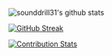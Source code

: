 ![sounddrill31's github stats](https://github-readme-stats.vercel.app/api?username=sounddrill31&show_icons=true&theme=radical)

[![GitHub Streak](https://streak-stats.demolab.com?user=sounddrill31&theme=radical)](https://git.io/streak-stats) 

[![Contribution Stats](https://github-contribution-stats.vercel.app/api/?username=sounddrill31&theme=radical)](https://github.com/LordDashMe/github-contribution-stats/)
